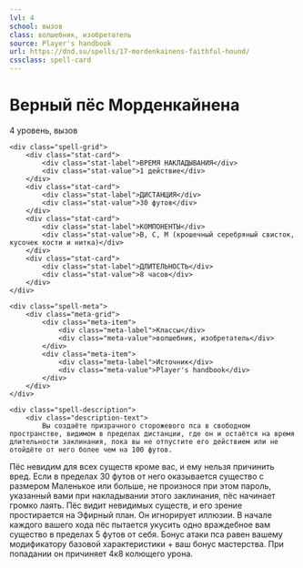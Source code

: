 ```yaml
---
lvl: 4
school: вызов
class: волшебник, изобретатель
source: Player's handbook
url: https://dnd.su/spells/17-mordenkainens-faithful-hound/
cssclass: spell-card
---
```


<div class="spell-container">
    <div class="spell-header">
        <h1 class="spell-name">Верный пёс Морденкайнена</h1>
        <div class="spell-level">4 уровень, вызов</div>
    </div>
    
    <div class="spell-grid">
        <div class="stat-card">
            <div class="stat-label">ВРЕМЯ НАКЛАДЫВАНИЯ</div>
            <div class="stat-value">1 действие</div>
        </div>
        <div class="stat-card">
            <div class="stat-label">ДИСТАНЦИЯ</div>
            <div class="stat-value">30 футов</div>
        </div>
        <div class="stat-card">
            <div class="stat-label">КОМПОНЕНТЫ</div>
            <div class="stat-value">В, С, М (крошечный серебряный свисток, кусочек кости и нитка)</div>
        </div>
        <div class="stat-card">
            <div class="stat-label">ДЛИТЕЛЬНОСТЬ</div>
            <div class="stat-value">8 часов</div>
        </div>
    </div>
    
    <div class="spell-meta">
        <div class="meta-grid">
            <div class="meta-item">
                <div class="meta-label">Классы</div>
                <div class="meta-value">волшебник, изобретатель</div>
            </div>
            <div class="meta-item">
                <div class="meta-label">Источник</div>
                <div class="meta-value">Player's handbook</div>
            </div>
        </div>
    </div>
    
    <div class="spell-description">
        <div class="description-text">
            Вы создаёте призрачного сторожевого пса в свободном пространстве, видимом в пределах дистанции, где он и остаётся на время длительности заклинания, пока вы не отпустите его действием или не отойдёте от него более чем на 100 футов.
Пёс невидим для всех существ кроме вас, и ему нельзя причинить вред. Если в пределах 30 футов от него оказывается существо с размером Маленькое или больше, не произнося при этом пароль, указанный вами при накладывании этого заклинания, пёс начинает громко лаять. Пёс видит невидимых существ, и его зрение простирается на Эфирный план. Он игнорирует иллюзии.
В начале каждого вашего хода пёс пытается укусить одно враждебное вам существо в пределах 5 футов от себя. Бонус атаки пса равен вашему модификатору базовой характеристики + ваш бонус мастерства. При попадании он причиняет 4к8 колющего урона.
        </div>
    </div>
</div>